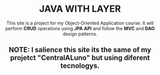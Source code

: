 <header>

 <h1 align="center">JAVA WITH LAYER</h1>

 <p align="center">
  This site is a project for my Object-Oriented Application course. It will perform <strong>CRUD</strong> operations using <strong>JPA</strong> <strong>API</strong> and follow the <strong>MVC</strong> and <strong>DAO</strong> design patterns.
 </p>

 <h2 align="center"><strong>NOTE:</strong> I salience this site its the same of my projetct "CentralALuno" but using diferent tecnologys.</h2>

</header>

<main>
 
</main>

<footer>
 
</footer>

